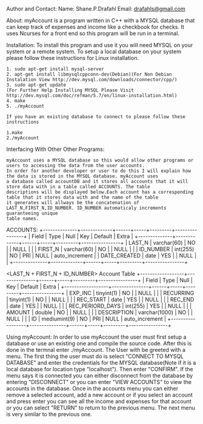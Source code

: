 Author and Contact:
    Name: Shane.P.Drafahl
    Email: drafahls@gmail.com

About:
    myAccount is a program written in C++ with a MYSQL database that can keep track of 
    expenses and income like a checkbook for checks. It uses Ncurses for a front end
    so this program will be run in a terminal.

Installation:
    To install this program and use it you will need MYSQL on your system or a remote system.
    To setup a local database on your system please follow these instructions for Linux installation. 

    1. sudo apt-get install mysql-server
    2. apt-get install libmysqlcppconn-dev(Debian)(For Non Debian Instalation View http://dev.mysql.com/downloads/connector/cpp/)
    3. sudo apt-get update
    (For Further Help Installing MYSQL Please Visit http://dev.mysql.com/doc/refman/5.7/en/linux-installation.html)
    4. make
    5. ./myAccount

    If you have an existing database to connect to please follow these instructions

    1.make
    2./myAccount

Interfacing With Other Other Programs:

    myAccount uses a MYSQL database so this would allow other programs or users to accessing the data from the user accounts.
    In order for another developer or user to do this I will explain how the data is stored in the MYSQL database. myAccount uses 
    a database called accountDB and it stores all accounts that it will store data with in a table called ACCOUNTS. The table 
    descriptions will be displayed below.Each account has a corresponding table that it stores data with and the name of the table
    it generates will allways be the concatenation of LAST_N,FIRST_N,ID_NUMBER. ID_NUMBER automaticaly increments guaranteeing unique
    table names.
       

ACCOUNTS:
+--------------+-------------+------+-----+---------+----------------+
| Field        | Type        | Null | Key | Default | Extra          |
+--------------+-------------+------+-----+---------+----------------+
| LAST_N       | varchar(60) | NO   |     | NULL    |                |
| FIRST_N      | varchar(60) | NO   |     | NULL    |                |
| ID_NUMBER    | int(255)    | NO   | PRI | NULL    | auto_increment |
| DATE_CREATED | date        | YES  |     | NULL    |                |
+--------------+-------------+------+-----+---------+----------------+

<LAST_N + FIRST_N + ID_NUMBER> Account Table
+------------------+---------------+------+-----+---------+----------------+
| Field            | Type          | Null | Key | Default | Extra          |
+------------------+---------------+------+-----+---------+----------------+
| EXP_INC          | tinyint(1)    | NO   |     | NULL    |                |
| RECURRING        | tinyint(1)    | NO   |     | NULL    |                |
| REC_START        | date          | YES  |     | NULL    |                |
| REC_END          | date          | YES  |     | NULL    |                |
| REC_PERIORD_DAYS | int(255)      | YES  |     | NULL    |                |
| AMOUNT           | double        | NO   |     | NULL    |                |
| DESCRIPTION      | varchar(1000) | NO   |     | NULL    |                |
| ID               | mediumint(9)  | NO   | PRI | NULL    | auto_increment |
+------------------+---------------+------+-----+---------+----------------+

Using myAccount:
    In order to use myAccount the user must first setup a database or use an existing one and compile the source code. After this is
    done in the termnal enter ./myAccount. The User with be greeted with a menu. The first thing the user must do is select "CONNECT TO MYSQL DATABASE"
    and enter the credentials for the MYSQL database(Note if it is a local database for location type "localhost"). Then enter "CONFIRM". If the menu 
    says it is connected you can either disconnect from the database by entering "DISCONNECT" or you can enter "VIEW ACCOUNTS" to view the accounts in
    the database. Once in the accounts menu you can either remove a selected account, add a new account or if you select an account and press enter you
    can see all the income and expenses for that account or you can select "RETURN" to return to the previous menu. The next menu is very similar to the
    previous one.     